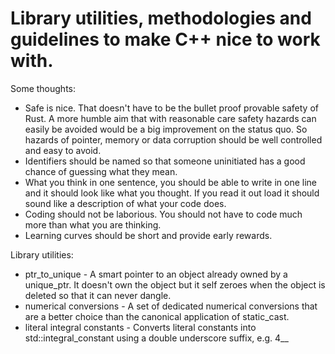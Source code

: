 # Library utilities, methodologies and guidelines to make C++ nice to work with. 

Some thoughts:

+ Safe is nice. That doesn't have to be the bullet proof provable safety of Rust. A more humble aim that with reasonable care safety hazards can easily be avoided would be a big improvement on the status quo. So hazards of pointer, memory or data corruption should be well controlled and easy to avoid.
+ Identifiers should be named so that someone uninitiated has a good chance of guessing what they mean.
+ What you think in one sentence, you should be able to write in one line and it should look like what you thought. If you read it out load it should sound like a description of what your code does.
+ Coding should not be laborious. You should not have to code much more than what you are thinking.
+ Learning curves should be short and provide early rewards.

Library utilities:

+ ptr_to_unique - A smart pointer to an object already owned by a unique_ptr. It doesn't own the object but it self zeroes when the object is deleted so that it can never dangle. 
+ numerical conversions - A set of dedicated numerical conversions that are a better choice than the canonical application of static_cast. 
+ literal integral constants - Converts literal constants into std::integral_constant using a double underscore suffix, e.g. 4__ 


<!---
inglesflamenco/inglesflamenco is a ✨ special ✨ repository because its `README.md` (this file) appears on your GitHub profile.
You can click the Preview link to take a look at your changes.
--->
